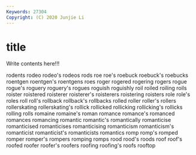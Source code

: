 ```yaml
---
Keywords: 27304
Copyright: (C) 2020 Junjie Li
---
```


# title

Write contents here!!!

rodents
rodeo 
rodeo's 
rodeos 
rods 
roe 
roe's 
roebuck 
roebuck's 
roebucks 
roentgen
roentgen's 
roentgens 
roes 
roger 
rogered 
rogering 
rogers 
rogue 
rogue's 
roguery
roguery's 
rogues 
roguish 
roguishly 
roil 
roiled 
roiling 
roils 
roister 
roistered
roisterer 
roisterer's 
roisterers 
roistering 
roisters 
role 
role's 
roles 
roll 
roll's
rollback 
rollback's 
rollbacks 
rolled 
roller 
roller's 
rollers 
rollerskating 
rollerskating's 
rollick
rollicked 
rollicking 
rollicking's 
rollicks 
rolling 
rolls 
romaine 
romaine's 
roman 
romance
romance's 
romanced 
romances 
romancing 
romantic 
romantic's 
romantically 
romanticise 
romanticised 
romanticises
romanticising 
romanticism 
romanticism's 
romanticist 
romanticist's 
romanticists 
romantics 
romp 
romp's 
romped
romper 
romper's 
rompers 
romping 
romps 
rood 
rood's 
roods 
roof 
roof's
roofed 
roofer 
roofer's 
roofers 
roofing 
roofing's 
roofs 
rooftop 
